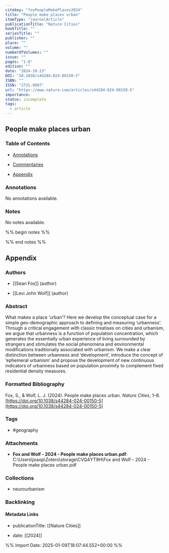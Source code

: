 ```yaml
---
citekey: "foxPeopleMakePlaces2024"
title: "People make places urban"
itemType: "journalArticle"
publicationTitle: "Nature Cities"
bookTitle: ""
seriesTitle: ""
publisher: ""
place: ""
volume: ""
numberOfVolumes: ""
issue: ""
pages: "1-8"
edition: ""
date: "2024-10-23"
DOI: "10.1038/s44284-024-00150-5"
ISBN: ""
ISSN: "2731-9997"
url: "https://www.nature.com/articles/s44284-024-00150-5"
importance: 
status: incomplete
tags:
  - article
---
```


## People make places urban

### Table of Contents

- [Annotations](#annotations)

+ [Commentaries](#commentaries)

- [Appendix](#appendix)

### Annotations


No annotations available.


### Notes


No notes available.


%% begin notes %%

<!-- Write your personal notes here -->

%% end notes %%

## Appendix

### Authors


- [[Sean Fox]] (author)

- [[Levi John Wolf]] (author)



### Abstract

What makes a place ‘urban’? Here we develop the conceptual case for a simple geo-demographic approach to defining and measuring ‘urbanness’. Through a critical engagement with classic treatises on cities and urbanism, we argue that urbanness is a function of population concentration, which generates the essentially urban experience of living surrounded by strangers and stimulates the social phenomena and environmental modifications traditionally associated with urbanism. We make a clear distinction between urbanness and ‘development’, introduce the concept of ‘ephemeral urbanism’ and propose the development of new continuous indicators of urbanness based on population proximity to complement fixed residential density measures.


### Formatted Bibliography

Fox, S., & Wolf, L. J. (2024). People make places urban. _Nature Cities_, 1–8. [https://doi.org/10.1038/s44284-024-00150-5](https://doi.org/10.1038/s44284-024-00150-5)


### Tags


- #geography




### Attachments


- **Fox and Wolf - 2024 - People make places urban.pdf**: C:\Users\joaop\Zotero\storage\CVQ4YT9H\Fox and Wolf - 2024 - People make places urban.pdf




### Collections


- neurourbanism





### Backlinking


#### Metadata Links


- publicationTitle: [[Nature Cities]]




- date: [[2024]]





<!-- Any additional notes or comments -->


%% Import Date: 2025-01-09T18:07:44.552+00:00 %%
